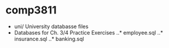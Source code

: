 # comp3811

* uni/ University databasse files
* Databases for Ch. 3/4 Practice Exercises
..* employee.sql
..* insurance.sql
..* banking.sql 

